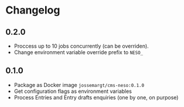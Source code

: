 # Changelog

## 0.2.0

- Proccess up to 10 jobs concurrently (can be overriden).
- Change environment variable override prefix to `NESO_`

## 0.1.0

- Package as Docker image `jossemargt/cms-neso:0.1.0`
- Get configuration flags as environment variables
- Process Entries and Entry drafts enquiries (one by one, on purpose)